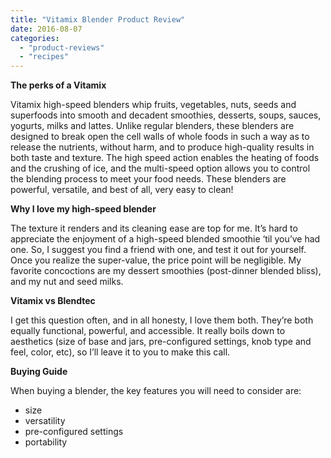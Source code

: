 ```yaml
---
title: "Vitamix Blender Product Review"
date: 2016-08-07
categories: 
  - "product-reviews"
  - "recipes"
---
```


**The perks of a Vitamix**

Vitamix high-speed blenders whip fruits, vegetables, nuts, seeds and superfoods into smooth and decadent smoothies, desserts, soups, sauces, yogurts, milks and lattes. Unlike regular blenders, these blenders are designed to break open the cell walls of whole foods in such a way as to release the nutrients, without harm, and to produce high-quality results in both taste and texture. The high speed action enables the heating of foods and the crushing of ice, and the multi-speed option allows you to control the blending process to meet your food needs. These blenders are powerful, versatile, and best of all, very easy to clean!

**Why I love my high-speed blender**

The texture it renders and its cleaning ease are top for me. It’s hard to appreciate the enjoyment of a high-speed blended smoothie ‘til you’ve had one. So, I suggest you find a friend with one, and test it out for yourself. Once you realize the super-value, the price point will be negligible. My favorite concoctions are my dessert smoothies (post-dinner blended bliss), and my nut and seed milks.

**Vitamix vs Blendtec**

I get this question often, and in all honesty, I love them both. They’re both equally functional, powerful, and accessible. It really boils down to aesthetics (size of base and jars, pre-configured settings, knob type and feel, color, etc), so I’ll leave it to you to make this call.

**Buying Guide**

When buying a blender, the key features you will need to consider are:

- size
- versatility
- pre-configured settings
- portability
